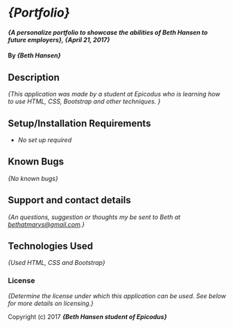 # _{Portfolio}_

#### _{A personalize portfolio to showcase the abilities of Beth Hansen to future employers}, {April 21, 2017}_

#### By _**{Beth Hansen}**_

## Description

_{This application was made by a student at Epicodus who is learning how to use HTML, CSS, Bootstrap and other techniques.  }_

## Setup/Installation Requirements

* _No set up required_

## Known Bugs

_{No known bugs}_

## Support and contact details

_{An questions, suggestion or thoughts my be sent to Beth at bethatmarys@gmail.com.}_

## Technologies Used

_{Used HTML, CSS and Bootstrap}_

### License

*{Determine the license under which this application can be used.  See below for more details on licensing.}*

Copyright (c) 2017 **_{Beth Hansen student of Epicodus}_**
